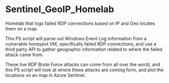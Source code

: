 # Sentinel_GeoIP_Homelab
Homelab that logs failed RDP connections based on IP and Geo locates them on a map.

This PS script will parse out Windows Event Log information from a vulnerable honeypot VM, specifically failed RDP connections, and use a third party API to gather geographic information related to where the failed attack came from.

These live RDP Brute Force attacks can come from all over the world, and this PS script will look at where these attacks are coming form, and plot the locations on an map in Azure Sentinel.
